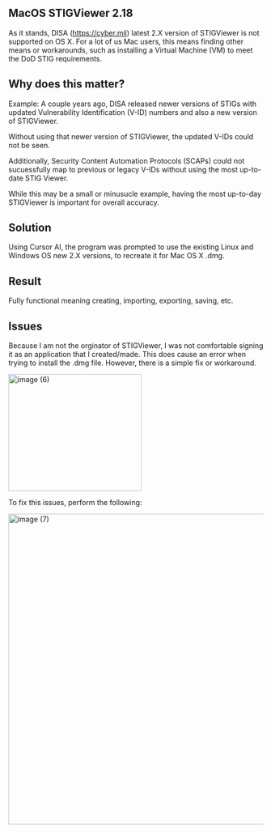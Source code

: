 ## MacOS STIGViewer 2.18

As it stands, DISA (https://cyber.mil) latest 2.X version of STIGViewer is not supported on OS X.  For a lot of us Mac users, this means finding other means or workarounds, such as installing a Virtual Machine (VM) to meet the DoD STIG requirements.  

## Why does this matter?

Example:
A couple years ago, DISA released newer versions of STIGs with updated Vulnerability Identification (V-ID) numbers and also a new version of STIGViewer.  

Without using that newer version of STIGViewer, the updated V-IDs could not be seen. 

Additionally, Security Content Automation Protocols (SCAPs) could not sucuessfully map to previous or legacy V-IDs without using the most up-to-date STIG Viewer. 

While this may be a small or minusucle example, having the most up-to-day STIGViewer is important for overall accuracy. 

## Solution

Using Cursor AI, the program was prompted to use the existing Linux and Windows OS new 2.X versions, to recreate it for Mac OS X .dmg.


## Result

Fully functional meaning creating, importing, exporting, saving, etc. 

## Issues
Because I am not the orginator of STIGViewer, I was not comfortable signing it as an application that I created/made.  This does cause an error when trying to install the .dmg file. However, there is a simple fix or workaround. 

<img width="263" height="231" alt="image (6)" src="https://github.com/user-attachments/assets/602d4b93-241e-403d-9fda-425766089ef8" />

To fix this issues, perform the following:

<img width="1023" height="614" alt="image (7)" src="https://github.com/user-attachments/assets/87b4004a-b54a-45a0-8ee0-d5985e81d6ed" />
